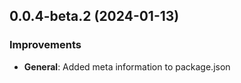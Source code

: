 ## 0.0.4-beta.2 (2024-01-13)

### Improvements

- **General**: Added meta information to package.json